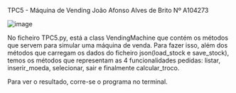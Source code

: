 TPC5 - Máquina de Vending
João Afonso Alves de Brito Nº A104273

![image](https://github.com/user-attachments/assets/11172e7d-ed60-407c-ba67-52caf7f80d41)


No ficheiro TPC5.py, está a class VendingMachine que contém os métodos que servem para simular uma máquina de venda.
Para fazer isso, além dos métodos que carregam os dados do ficheiro json(load_stock e save_stock), temos os métodos que representam as 4 funcionalidades pedidas: listar, inserir_moeda, selecionar, sair e finalmente calcular_troco.

Para ver o resultado, corre-se o programa no terminal.
